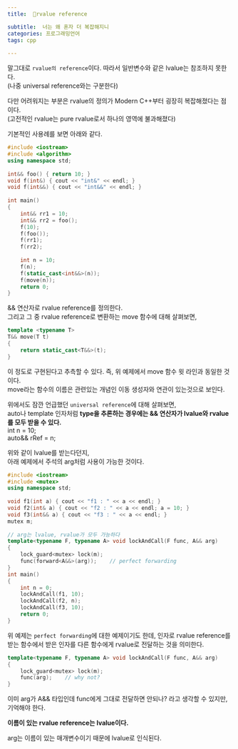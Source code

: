 ```yaml
---
title:  🤚rvalue reference

subtitle:  너는 왜 혼자 더 복잡해지니
categories: 프로그래밍언어 
tags: cpp
 
---
```


  
  
말그대로 `rvalue의 reference`이다. 따라서 일반변수와 같은 lvalue는 참조하지 못한다.  
(나중 universal reference와는 구분한다)  
  
다만 어려워지는 부분은 rvalue의 정의가 Modern C++부터 굉장히 복잡해졌다는 점이다.  
(고전적인 rvalue는 pure rvalue로서 하나의 영역에 불과해졌다)  
  
기본적인 사용례를 보면 아래와 같다.  
  
```cpp  
#include <iostream>  
#include <algorithm>  
using namespace std;  
  
int&& foo() { return 10; }  
void f(int&) { cout << "int&" << endl; }  
void f(int&&) { cout << "int&&" << endl; }  
  
int main()  
{  
	int&& rr1 = 10;  
	int&& rr2 = foo();  
	f(10);   
	f(foo());   
	f(rr1);   
	f(rr2);   
  
	int n = 10;  
	f(n);   
	f(static_cast<int&&>(n));   
	f(move(n));   
	return 0;  
}  
```  
  
&& 연산자로 rvalue reference를 정의한다.  
그리고 그 중 rvalue reference로 변환하는 move 함수에 대해 살펴보면,  
  
```cpp  
template <typename T>  
T&& move(T t)  
{  
    return static_cast<T&&>(t);  
}  
```  
  
이 정도로 구현된다고 추측할 수 있다. 즉, 위 예제에서 move 함수 윗 라인과 동일한 것이다.  
move라는 함수의 이름은 관련있는 개념인 이동 생성자와 연관이 있는것으로 보인다.  
  
  
위에서도 잠깐 언급했던 `universal reference`에 대해 살펴보면,  
auto나 template 인자처럼 **type을 추론하는 경우에는 && 연산자가 lvalue와 rvalue를 모두 받을 수 있다.**  
int n = 10;  
auto&& rRef = n;  
  
위와 같이 lvalue를 받는다던지,  
아래 예제에서 주석의 arg처럼 사용이 가능한 것이다.  
  
```cpp  
#include <iostream>  
#include <mutex>  
using namespace std;  
  
void f1(int a) { cout << "f1 : " << a << endl; }  
void f2(int& a) { cout << "f2 : " << a << endl; a = 10; }  
void f3(int&& a) { cout << "f3 : " << a << endl; }  
mutex m;  
  
// arg는 lvalue, rvalue가 모두 가능하다  
template<typename F, typename A> void lockAndCall(F func, A&& arg)  
{  
	lock_guard<mutex> lock(m);  
	func(forward<A&&>(arg));    // perfect forwarding  
}  
int main()  
{  
	int n = 0;  
	lockAndCall(f1, 10);   
	lockAndCall(f2, n);   
	lockAndCall(f3, 10);   
	return 0;  
}  
```  
  
위 예제는 `perfect forwarding`에 대한 예제이기도 한데, 인자로 rvalue reference를 받는 함수에서 받은 인자를 다른 함수에게 rvalue로 전달하는 것을 의미한다.  
  
```cpp  
template<typename F, typename A> void lockAndCall(F func, A&& arg)  
{  
	lock_guard<mutex> lock(m);  
	func(arg);    // why not?  
}  
```  
  
이미 arg가 A&& 타입인데 func에게 그대로 전달하면 안되나? 라고 생각할 수 있지만,  
기억해야 한다.  
  
**이름이 있는 rvalue reference는 lvalue이다.**  
  
arg는 이름이 있는 매개변수이기 때문에 lvalue로 인식된다.  
